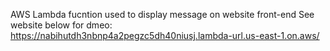 AWS Lambda fucntion used to display message on website front-end 
See website below for dmeo:
https://nabihutdh3nbnp4a2pegzc5dh40niusj.lambda-url.us-east-1.on.aws/
